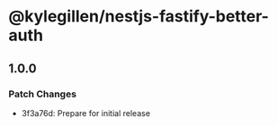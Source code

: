 # @kylegillen/nestjs-fastify-better-auth

## 1.0.0

### Patch Changes

- 3f3a76d: Prepare for initial release
